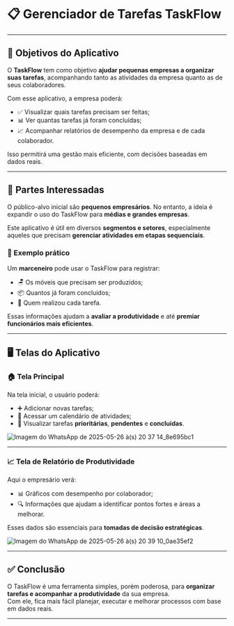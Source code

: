 # 📋 Gerenciador de Tarefas **TaskFlow**

---

## 🎯 Objetivos do Aplicativo

O **TaskFlow** tem como objetivo **ajudar pequenas empresas a organizar suas tarefas**, acompanhando tanto as atividades da empresa quanto as de seus colaboradores.

Com esse aplicativo, a empresa poderá:

- ✅ Visualizar quais tarefas precisam ser feitas;
- 📊 Ver quantas tarefas já foram concluídas;
- 📈 Acompanhar relatórios de desempenho da empresa e de cada colaborador.

Isso permitirá uma gestão mais eficiente, com decisões baseadas em dados reais.

---

## 👥 Partes Interessadas

O público-alvo inicial são **pequenos empresários**. No entanto, a ideia é expandir o uso do TaskFlow para **médias e grandes empresas**.

Este aplicativo é útil em diversos **segmentos e setores**, especialmente aqueles que precisam **gerenciar atividades em etapas sequenciais**.

### 📌 Exemplo prático

Um **marceneiro** pode usar o TaskFlow para registrar:

- 🪑 Os móveis que precisam ser produzidos;
- 📦 Quantos já foram concluídos;
- 👤 Quem realizou cada tarefa.

Essas informações ajudam a **avaliar a produtividade** e até **premiar funcionários mais eficientes**.

---

## 🖥️ Telas do Aplicativo

### 🏠 Tela Principal

Na tela inicial, o usuário poderá:

- ➕ Adicionar novas tarefas;
- 📆 Acessar um calendário de atividades;
- 🚩 Visualizar tarefas **prioritárias**, **pendentes** e **concluídas**.

![Imagem do WhatsApp de 2025-05-26 à(s) 20 37 14_8e695bc1](https://github.com/user-attachments/assets/0f85ea07-d109-4579-ac32-d289ec896cb3)

---

### 📈 Tela de Relatório de Produtividade

Aqui o empresário verá:

- 📊 Gráficos com desempenho por colaborador;
- 🔍 Informações que ajudam a identificar pontos fortes e áreas a melhorar.

Esses dados são essenciais para **tomadas de decisão estratégicas**.

![Imagem do WhatsApp de 2025-05-26 à(s) 20 39 10_0ae35ef2](https://github.com/user-attachments/assets/88f889b9-1630-49ec-be6d-d465cec1cfd9)

---

## ✅ Conclusão

O TaskFlow é uma ferramenta simples, porém poderosa, para **organizar tarefas e acompanhar a produtividade** da sua empresa.  
Com ele, fica mais fácil planejar, executar e melhorar processos com base em dados reais.

---
